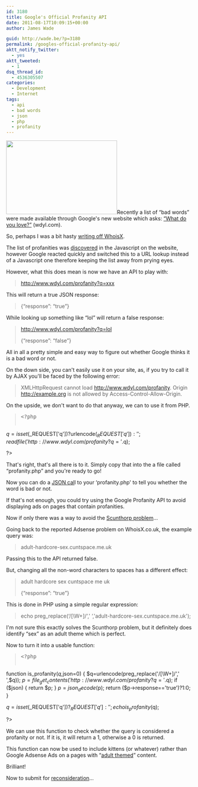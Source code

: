 ```yaml
---
id: 3180
title: Google's Official Profanity API
date: 2011-08-17T10:09:15+00:00
author: James Wade

guid: http://wade.be/?p=3180
permalink: /googles-official-profanity-api/
aktt_notify_twitter:
  - yes
aktt_tweeted:
  - 1
dsq_thread_id:
  - 4536305507
categories:
  - Development
  - Internet
tags:
  - api
  - bad words
  - json
  - php
  - profanity
---
```

<p class="lead">
  <a href="http://www.wdyl.com/?q=butt hole lane"><img class="alignright size-medium wp-image-3230" title="Butt_Hole_Road" src="http://i.imgur.com/U2IWJ.jpg" alt="" width="300" height="199" /></a>Recently a list of &#8220;bad words&#8221; were made available through Google's new website which asks: <a href="http://wdyl.com/">&#8220;What do you love?&#8221;</a> (wdyl.com).
</p>

So, perhaps I was a bit hasty [writing off WhoisX](/the-rise-and-fall-of-whoisx).

The list of profanities was [discovered](http://fffff.at/googles-official-list-of-bad-words/) in the Javascript on the website, however Google reacted quickly and switched this to a URL lookup instead of a Javascript one therefore keeping the list away from prying eyes.

However, what this does mean is now we have an API to play with:<!--more-->

> <http://www.wdyl.com/profanity?q=xxx>

This will return a true JSON response:

> {&#8220;response&#8221;: &#8220;true&#8221;}

While looking up something like &#8220;lol&#8221; will return a false response:

> <http://www.wdyl.com/profanity?q=lol>
> 
> {&#8220;response&#8221;: &#8220;false&#8221;}

All in all a pretty simple and easy way to figure out whether Google thinks it is a bad word or not.

On the down side, you can't easily use it on your site, as, if you try to call it by AJAX you'll be faced by the following error:

> XMLHttpRequest cannot load http://www.wdyl.com/profanity. Origin http://example.org is not allowed by Access-Control-Allow-Origin.

On the upside, we don't want to do that anyway, we can to use it from PHP.

> <pre>&lt;?php

$q=isset($_REQUEST['q'])?urlencode($_REQUEST['q']):'';
readfile('http://www.wdyl.com/profanity?q='.$q);

?&gt;</pre>

That's right, that's all there is to it. Simply copy that into the a file called &#8220;profanity.php&#8221; and you're ready to go!

Now you can do a [JSON cal](http://api.jquery.com/jQuery.getJSON/)l to your &#8216;profanity.php' to tell you whether the word is bad or not.

If that's not enough, you could try using the Google Profanity API to avoid displaying ads on pages that contain profanities.

Now if only there was a way to avoid the [Scunthorp problem](http://en.wikipedia.org/wiki/Scunthorpe_problem)&#8230;

Going back to the reported Adsense problem on WhoisX.co.uk, the example query was:

> adult-hardcore-sex.cuntspace.me.uk

Passing this to the API returned false.

But, changing all the non-word characters to spaces has a different effect:

> adult hardcore sex cuntspace me uk
> 
> {&#8220;response&#8221;: &#8220;true&#8221;}

This is done in PHP using a simple regular expression:

> echo preg_replace(&#8216;/[\W+]/',' &#8216;,'adult-hardcore-sex.cuntspace.me.uk');

I'm not sure this exactly solves the Scunthorp problem, but it definitely does identify &#8220;sex&#8221; as an adult theme which is perfect.

Now to turn it into a usable function:

> <pre>&lt;?php

function is_profanity($q,$json=0) {
	$q=urlencode(preg_replace('/[\W+]/',' ',$q));
	$p=file_get_contents('http://www.wdyl.com/profanity?q='.$q);
	if ($json) { return $p; }
	$p=json_decode($p);
	return ($p-&gt;response=='true')?1:0;
}

$q=isset($_REQUEST['q'])?$_REQUEST['q']:'';
echo is_profanity($q);

?&gt;</pre>

We can use this function to check whether the query is considered a profanity or not. If it is, it will return a 1, otherwise a 0 is returned.

This function can now be used to include kittens (or whatever) rather than Google Adsense Ads on a pages with &#8220;[adult themed](https://www.google.com/adsense/support/as/bin/answer.py?hl=en&answer=105957)&#8221; content.

Brilliant!

Now to submit for [reconsideration](https://www.google.com/adsense/support/bin/request.py?contact_type=policy_violation_appeal)&#8230;